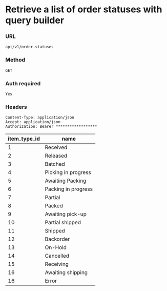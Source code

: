 # Retrieve a list of order statuses with query builder

### URL

```text
api/v1/order-statuses
```

### Method

```text
GET
```

### Auth required

```text
Yes
```

### Headers

```text
Content-Type: application/json
Accept: application/json
Authorization: Bearer ******************

```

| item_type_id | name                |
|--------------|---------------------|
| 1            | Received            |
| 2            | Released            |
| 3            | Batched             |
| 4            | Picking in progress |
| 5            | Awaiting Packing    |
| 6            | Packing in progress |
| 7            | Partial             |
| 8            | Packed              |
| 9            | Awaiting pick-up    |
| 10           | Partial shipped     |
| 11           | Shipped             |
| 12           | Backorder           |
| 13           | On-Hold             |
| 14           | Cancelled           |
| 15           | Receiving           |
| 16           | Awaiting shipping   |
| 16           | Error               |
